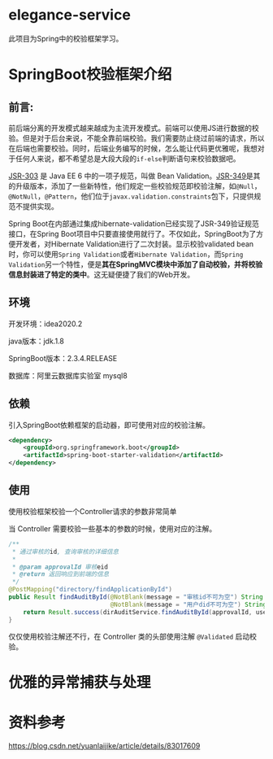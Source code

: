 # elegance-service

此项目为Spring中的校验框架学习。



# SpringBoot校验框架介绍

## 前言:

前后端分离的开发模式越来越成为主流开发模式。前端可以使用JS进行数据的校验。但是对于后台来说，不能全靠前端校验。我们需要防止绕过前端的请求，所以在后端也需要校验。同时，后端业务编写的时候，怎么能让代码更优雅呢，我想对于任何人来说，都不希望总是大段大段的`if-else`判断语句来校验数据吧。

[JSR-303](https://link.jianshu.com/?t=https://jcp.org/en/jsr/detail?id=303) 是 Java EE 6 中的一项子规范，叫做 Bean Validation。[JSR-349](https://jcp.org/en/jsr/detail?id=349)是其的升级版本，添加了一些新特性，他们规定一些校验规范即校验注解，如`@Null`，`@NotNull`，`@Pattern`，他们位于`javax.validation.constraints`包下，只提供规范不提供实现。

Spring Boot在内部通过集成hibernate-validation已经实现了JSR-349验证规范接口，在Spring Boot项目中只要直接使用就行了。不仅如此，SpringBoot为了方便开发者，对Hibernate Validation进行了二次封装。显示校验validated bean时，你可以使用`Spring Validation`或者`Hibernate Validation`，而`Spring Validation`另一个特性，便是**其在SpringMVC模块中添加了自动校验，并将校验信息封装进了特定的类中**。这无疑便捷了我们的Web开发。

## 环境

开发环境：idea2020.2

java版本：jdk.1.8

SpringBoot版本：2.3.4.RELEASE

数据库：阿里云数据库实验室 mysql8

## 依赖

引入SpringBoot依赖框架的启动器，即可使用对应的校验注解。

```xml
<dependency>
    <groupId>org.springframework.boot</groupId>
    <artifactId>spring-boot-starter-validation</artifactId>
</dependency>
```

## 使用

使用校验框架校验一个Controller请求的参数非常简单

当 Controller 需要校验一些基本的参数的时候，使用对应的注解。

```java
/**
 * 通过审核的id, 查询审核的详细信息
 *
 * @param approvalId 审核eid
 * @return 返回响应到前端的信息
 */
@PostMapping("directory/findApplicationById")
public Result findAuditById(@NotBlank(message = "审核id不可为空") String approvalId,
                            @NotBlank(message = "用户did不可为空") String userDid) {
    return Result.success(dirAuditService.findAuditById(approvalId, userDid));
}
```

仅仅使用校验注解还不行，在 Controller 类的头部使用注解 `@Validated` 启动校验。







# 优雅的异常捕获与处理







# 资料参考

https://blog.csdn.net/yuanlaijike/article/details/83017609

